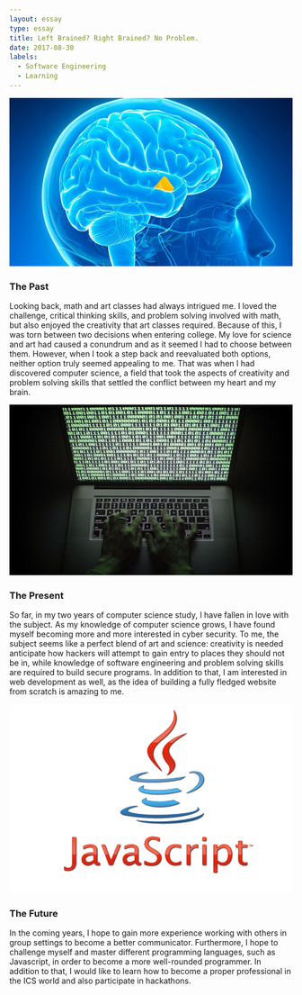 ```yaml
---
layout: essay
type: essay
title: Left Brained? Right Brained? No Problem.
date: 2017-08-30
labels:
  - Software Engineering
  - Learning
---
```


<img class="ui tiny left circular floated image" src="../images/brain.png">
<h3>The Past</h3>

Looking back, math and art classes had always intrigued me. I loved the challenge, critical thinking skills, and problem solving involved with math, but also enjoyed the creativity that art classes required. Because of this, I was torn between two decisions when entering college. My love for science and art had caused a conundrum and as it seemed I had to choose between them. However, when I took a step back and reevaluated both options, neither option truly seemed appealing to me. That was when I had discovered computer science, a field that took the aspects of creativity and problem solving skills that settled the conflict between my heart and my brain.

<img class="ui tiny left circular floated image" src="../images/hack.jpg">
<h3>The Present</h3>

So far, in my two years of computer science study, I have fallen in love with the subject. As my knowledge of computer science grows, I have found myself becoming more and more interested in cyber security. To me, the subject seems like a perfect blend of art and science: creativity is needed anticipate how hackers will attempt to gain entry to places they should not be in, while knowledge of software engineering and problem solving skills are required to build secure programs. In addition to that, I am interested in web development as well, as the idea of building a fully fledged website from scratch is amazing to me. 

<img class="ui tiny left circular floated image" src="../images/javascript.png">
<h3>The Future</h3>

In the coming years, I hope to gain more experience working with others in group settings to become a better communicator. Furthermore, I hope to challenge myself and master different programming languages, such as Javascript, in order to become a more well-rounded programmer. In addition to that, I would like to learn how to become a proper professional in the ICS world and also participate in hackathons. 

